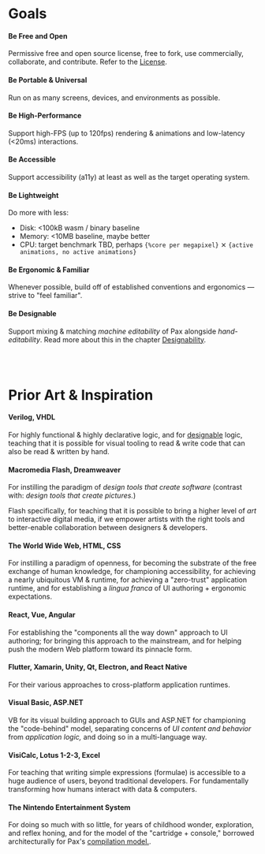 # Goals

#### Be Free and Open
Permissive free and open source license, free to fork, use commercially, collaborate, and contribute.  Refer to the [License](https://www.github.com/pax-lang/pax-lang/blob/master/LICENSE.md).

#### Be Portable & Universal
Run on as many screens, devices, and environments as possible.

#### Be High-Performance
Support high-FPS (up to 120fps) rendering & animations and low-latency (<20ms) interactions.

#### Be Accessible
Support accessibility (a11y) at least as well as the target operating system.

#### Be Lightweight
Do more with less:
 - Disk: <100kB wasm / binary baseline
 - Memory: <10MB baseline, maybe better
 - CPU: target benchmark TBD, perhaps `{%core per megapixel}` ⨯ `{active animations, no active animations}`

#### Be Ergonomic & Familiar
Whenever possible, build off of established conventions and ergonomics — strive to "feel familiar".

#### Be Designable
Support mixing & matching _machine editability_ of Pax alongside _hand-editability_.  Read more about this in the chapter [Designability](./reference-designability.md).

<br />
<br />

# Prior Art & Inspiration

#### Verilog, VHDL
For highly functional & highly declarative logic, and for [designable](./reference-designability.md) logic, teaching that it is possible for visual tooling to read & write code that can also be read & written by hand.

#### Macromedia Flash, Dreamweaver
For instilling the paradigm of _design tools that create software_ (contrast with: _design tools that create pictures._)  

Flash specifically, for teaching that it is possible to bring a higher level of _art_ to interactive digital media, if we empower artists with the right tools and better-enable collaboration between designers & developers.

#### The World Wide Web, HTML, CSS
For instilling a paradigm of openness, for becoming the substrate of the free exchange of human knowledge, for championing accessibility, for achieving a nearly ubiquitous VM & runtime, for achieving a "zero-trust" application runtime, and for establishing a _lingua franca_ of UI authoring + ergonomic expectations.

#### React, Vue, Angular
For establishing the "components all the way down" approach to UI authoring; for bringing this approach to the mainstream, and for helping push the modern Web platform toward its pinnacle form.

#### Flutter, Xamarin, Unity, Qt, Electron, and React Native
For their various approaches to cross-platform application runtimes.

#### Visual Basic, ASP.NET
VB for its visual building approach to GUIs and ASP.NET for championing the "code-behind" model, separating concerns of _UI content and behavior_ from _application logic,_ and doing so in a multi-language way.

#### VisiCalc, Lotus 1-2-3, Excel
For teaching that writing simple expressions (formulae) is accessible to a huge audience of users, beyond traditional developers.  For fundamentally transforming how humans interact with data & computers.

#### The Nintendo Entertainment System
For doing so much with so little, for years of childhood wonder, exploration, and reflex honing, and for the model of the "cartridge + console," borrowed architecturally for Pax's [compilation model.](./reference-compilation-model.md).